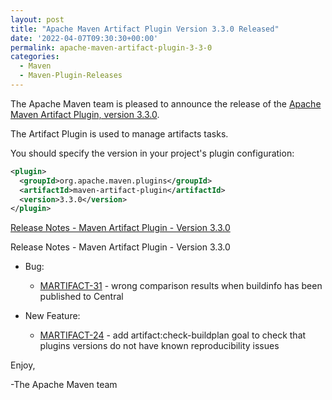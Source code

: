 ```yaml
---
layout: post
title: "Apache Maven Artifact Plugin Version 3.3.0 Released"
date: '2022-04-07T09:30:30+00:00'
permalink: apache-maven-artifact-plugin-3-3-0
categories:
  - Maven
  - Maven-Plugin-Releases
---
```

The Apache Maven team is pleased to announce the release of the
[Apache Maven Artifact Plugin, version 3.3.0](https://maven.apache.org/plugins/maven-artifact-plugin/).

The Artifact Plugin is used to manage artifacts tasks.

You should specify the version in your project's plugin configuration:

```xml
<plugin>
  <groupId>org.apache.maven.plugins</groupId>
  <artifactId>maven-artifact-plugin</artifactId>
  <version>3.3.0</version>
</plugin>
```

<!-- more -->

[Release Notes - Maven Artifact Plugin - Version 3.3.0](https://issues.apache.org/jira/secure/ReleaseNote.jspa?version=12350902&styleName=Text&projectId=12324322)

Release Notes - Maven Artifact Plugin - Version 3.3.0

* Bug:

    * [MARTIFACT-31](https://issues.apache.org/jira/browse/MARTIFACT-31) - wrong comparison results when buildinfo has been published to Central

* New Feature:

    * [MARTIFACT-24](https://issues.apache.org/jira/browse/MARTIFACT-24) - add artifact:check-buildplan goal to check that plugins versions do not have known reproducibility issues


Enjoy,

-The Apache Maven team
